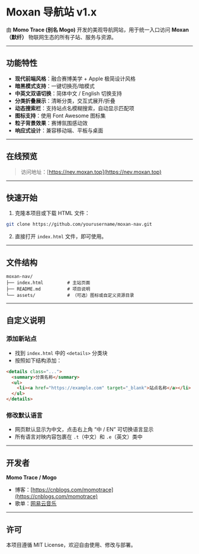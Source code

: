 
# Moxan 导航站 v1.x

由 **Momo Trace (别名 Mogo)** 开发的美观导航网站，用于统一入口访问 **Moxan（默纤）** 物联网生态的所有子站、服务与资源。

---

## 功能特性

- **现代前端风格**：融合赛博美学 + Apple 极简设计风格
- **暗黑模式支持**：一键切换亮/暗模式
- **中英文双语切换**：简体中文 / English 切换支持
- **分类折叠展示**：清晰分类，交互式展开/折叠
- **动态搜索栏**：支持站点名模糊搜索，自动显示匹配项
- **图标支持**：使用 Font Awesome 图标集
- **粒子背景效果**：赛博氛围感动效
- **响应式设计**：兼容移动端、平板与桌面

---

## 在线预览

> 访问地址：[https://nev.moxan.top](https://nev.moxan.top)

---

## 快速开始

1. 克隆本项目或下载 HTML 文件：

```bash
git clone https://github.com/yourusername/moxan-nav.git
```

2. 直接打开 `index.html` 文件，即可使用。

---

## 文件结构

```
moxan-nav/
├── index.html         # 主站页面
├── README.md          # 项目说明
└── assets/            # （可选）图标或自定义资源目录
```

---

## 自定义说明

### 添加新站点

- 找到 `index.html` 中的 `<details>` 分类块
- 按照如下结构添加：

```html
<details class="...">
  <summary>分类名称</summary>
  <ul>
    <li><a href="https://example.com" target="_blank">站点名称</a></li>
  </ul>
</details>
```

### 修改默认语言

- 网页默认显示为中文，点击右上角 “中 / EN” 可切换语言显示
- 所有语言对映内容包裹在 `.t`（中文）和 `.e`（英文）类中

---

## 开发者

**Momo Trace / Mogo**

- 博客：[https://cnblogs.com/momotrace](https://cnblogs.com/momotrace)
- 歌单：[网易云音乐](https://music.163.com/#/playlist?id=8170701761)

---

## 许可

本项目遵循 MIT License，欢迎自由使用、修改与部署。
